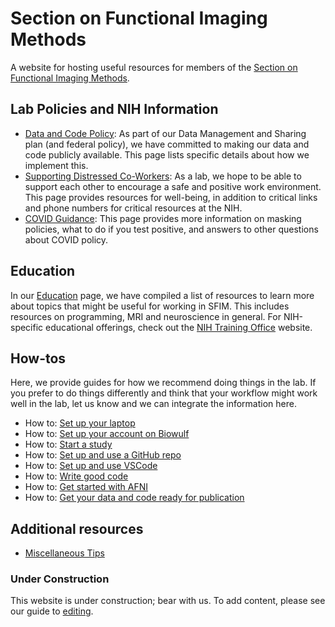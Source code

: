 # Section on Functional Imaging Methods

A website for hosting useful resources for members of the [Section on Functional Imaging Methods](https://fim.nimh.nih.gov).

## Lab Policies and NIH Information

- [Data and Code Policy][lab_policy]: As part of our Data Management and Sharing plan (and federal policy), we have committed to making our data and code publicly available. This page lists specific details about how we implement this.
- [Supporting Distressed Co-Workers][supporting_coworkers]: As a lab, we hope to be able to support each other to encourage a safe and positive work environment. This page provides resources for well-being, in addition to critical links and phone numbers for critical resources at the NIH.
- [COVID Guidance][covid_guidance]: This page provides more information on masking policies, what to do if you test positive, and answers to other questions about COVID policy.

## Education

In our [Education][education] page, we have compiled a list of resources to learn more about topics that might be useful for working in SFIM. This includes resources on programming, MRI and neuroscience in general. For NIH-specific educational offerings, check out the [NIH Training Office][training_office] website.

## How-tos

Here, we provide guides for how we recommend doing things in the lab. If you prefer to do things differently and think that your workflow might work well in the lab, let us know and we can integrate the information here.

- How to: [Set up your laptop][set_up_laptop]
- How to: [Set up your account on Biowulf][hpc]
- How to: [Start a study][start_a_study]
- How to: [Set up and use a GitHub repo][use_github]
- How to: [Set up and use VSCode][vscode]
- How to: [Write good code][write_good_code]
- How to: [Get started with AFNI][start_afni]
- How to: [Get your data and code ready for publication][share_data_code]

## Additional resources

- [Miscellaneous Tips][tips]

### Under Construction

This website is under construction; bear with us.
To add content, please see our guide to [editing][editing].

[lab_policy]: <data_code_policy.md>
[supporting_coworkers]: <SupportingDistressedCoworkers.md>
[covid_guidance]: <CovidGuidance.md>
[education]: <education.md>
[training_office]: <https://training.nih.gov>
[set_up_laptop]: <set_up_laptop.md>
[start_a_study]: <start_a_study.md>
[use_github]:<github.md>
[vscode]:<vscode_guide.md>
[write_good_code]:<write_good_code.md>
[share_data_code]:<ready_for_pub.md>
[hpc]: <hpc.md>
[tips]: <tips.md>
[editing]: <editing.md>
[start_afni]: <get_started_afni.md>
